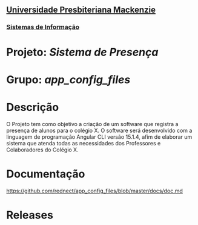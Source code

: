<h2><a href= "https://www.mackenzie.br">Universidade Presbiteriana Mackenzie</a></h2>
<h3><a href= "https://www.mackenzie.br/graduacao/sao-paulo-higienopolis/sistemas-de-informacao">Sistemas de Informação</a></h3>

# Projeto: *Sistema de Presença*

# Grupo: *app_config_files*

# Descrição

O Projeto tem como objetivo a criação de um software que registra a presença de alunos para o colégio X. O software será desenvolvido com a linguagem de programação Angular CLI versão 15.1.4, afim de elaborar um sistema que atenda todas as necessidades dos Professores e Colaboradores do Colégio X.

# Documentação

https://github.com/rednect/app_config_files/blob/master/docs/doc.md


# Releases

